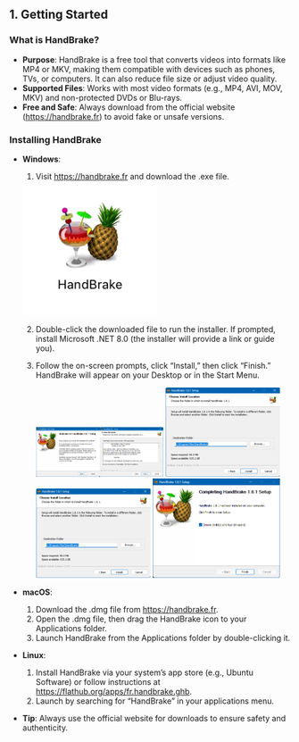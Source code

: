 ## 1. Getting Started

### What is HandBrake?
- **Purpose**: HandBrake is a free tool that converts videos into formats like MP4 or MKV, making them compatible with devices such as phones, TVs, or computers. It can also reduce file size or adjust video quality.
- **Supported Files**: Works with most video formats (e.g., MP4, AVI, MOV, MKV) and non-protected DVDs or Blu-rays.
- **Free and Safe**: Always download from the official website (https://handbrake.fr) to avoid fake or unsafe versions.

### Installing HandBrake
- **Windows**:
  1. Visit https://handbrake.fr and download the .exe file.
  <img src="https://github.com/LEARN-LK/HandBrake/blob/main/img/icon-click-1.1.0%402x.gif" alt="image" style="width: 50%;">

  2. Double-click the downloaded file to run the installer. If prompted, install Microsoft .NET 8.0 (the installer will provide a link or guide you).
  3. Follow the on-screen prompts, click “Install,” then click “Finish.” HandBrake will appear on your Desktop or in the Start Menu.

     <img src="https://github.com/LEARN-LK/HandBrake/blob/main/img/install-1-1.8.0.png" alt="image" style="width: 50%;">
     <img src="https://github.com/LEARN-LK/HandBrake/blob/main/img/install-2-1.8.0.png" alt="image" style="width: 45%;">
     <img src="https://github.com/LEARN-LK/HandBrake/blob/main/img/install-2-1.8.0.png" alt="image" style="width: 45%;">
     <img src="https://github.com/LEARN-LK/HandBrake/blob/main/img/install-finish-1.8.0.png" alt="image" style="width: 50%;">


     
- **macOS**:
  1. Download the .dmg file from https://handbrake.fr.
  2. Open the .dmg file, then drag the HandBrake icon to your Applications folder.
  3. Launch HandBrake from the Applications folder by double-clicking it.
- **Linux**:
  1. Install HandBrake via your system’s app store (e.g., Ubuntu Software) or follow instructions at https://flathub.org/apps/fr.handbrake.ghb.
  2. Launch by searching for “HandBrake” in your applications menu.
- **Tip**: Always use the official website for downloads to ensure safety and authenticity.

